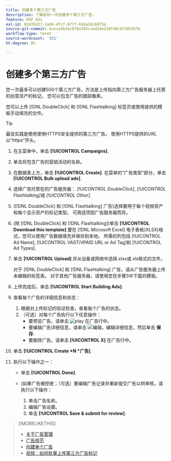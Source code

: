 ```yaml
---
title: 创建多个第三方广告
description: 了解如何一次创建多个第三方广告。
feature: DSP Ads
exl-id: 83d35d27-1ab6-4fcf-877f-650a2dc6975a
source-git-commit: bcece4bfec6f8a765cced3ee230fd8cbf3055b7b
workflow-type: tm+mt
source-wordcount: '351'
ht-degree: 0%

---
```


# 创建多个第三方广告

您一次最多可以创建500个第三方广告，方法是上传指向第三方广告服务器上托管的创意资产的标记。 您可以包含广告的跟踪像素。<!-- The bulksheet template for other ad servers says you can include 200. Which is it: 200 or 500? -->

您可以上传 [!DNL DoubleClick] 和 [!DNL Flashtalking] 标签页或使用提供的模板手动填充的文件。

>[!TIP]
>
> 最佳实践是使用使用HTTPS安全提供的第三方广告。 使用HTTPS提供的URL以“https”开头。

1. 在主菜单中，单击 **[!UICONTROL Campaigns]**.

1. 单击将包含广告的营销活动的名称。

1. 在数据表上方，单击 **[!UICONTROL Create]**. 在菜单的“广告类型”部分，单击 **[!UICONTROL Bulk upload ads]**.

1. 选择广告托管在的广告服务器： *[!UICONTROL DoubleClick]*, *[!UICONTROL Flashtalking]*&#x200B;或 *[!UICONTROL Other]*.

1. ([!DNL DoubleClick] 和 [!DNL Flashtalking] 广告)选择要用于每个视频资产和每个显示资产的标记类型。 可用选项因广告服务器而异。

1. (除 [!DNL DoubleClick] 和 [!DNL Flashtalking])单击 **[!UICONTROL Download this template]** 要在 [!DNL Microsoft Excel] 电子表格(XLSX)格式，您可以使用广告数据填充并保存到本地。 所需的列包括 [!UICONTROL Ad Name], [!UICONTROL VAST/VPAID URL or Ad Tag]和 [!UICONTROL Ad Types].

1. 单击 **[!UICONTROL Upload]** 并从设备或网络中选择.xlsx或.xls格式的文件。

   对于 [!DNL DoubleClick] 和 [!DNL Flashtalking] 广告，请从广告服务器上传未编辑的标签表。 对于其他广告服务器，请使用您在步骤3中下载的模板。

1. 上传完成后，单击 **[!UICONTROL Start Building Ads]**.

1. 查看每个广告的详细信息和状态：

   1. 根据对上传标记的验证检查，查看每个广告的状态。
   1. （可选）对每个广告执行以下任意操作：
      * 要预览广告，请单击 ![play](/help/dsp/assets/play.png) 在广告行中。
      * 要编辑广告详细信息，请单击 ![编辑](/help/dsp/assets/edit.png)，编辑详细信息，然后单击 **保存**.
      * 要删除广告，请单击 **[!UICONTROL X]** 在广告行中。

1. 单击 **[!UICONTROL Create *N *广告]**.

1. 执行以下操作之一：

   * 单击 **[!UICONTROL Done]**.

   * (如果广告被拒绝；（可选）要编辑广告记录并重新提交广告以供审核，请执行以下操作：
      1. 单击广告名称。
      1. 编辑广告设置。
      1. 单击 **[!UICONTROL Save & submit for review]**.

>[!MORELIKETHIS]
>
>* [关于广告管理](ad-about.md)
>* [广告规范](ad-specs.md)
>* [创建单个广告](ad-create.md)
>* [视频：如何批量上传第三方广告标记](https://experienceleague.adobe.com/docs/advertising-cloud-learn/tutorials/dsp/bulk-upload-third-party-ad-tags.html)


